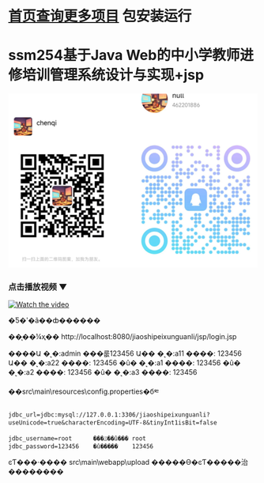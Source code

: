 # [首页查询更多项目](https://github.com/GraduationProject-ssm) 包安装运行


# ssm254基于Java Web的中小学教师进修培训管理系统设计与实现+jsp

![picture](https://raw.githubusercontent.com/GraduationProject-springboot/.github/main/img/wx.png)

### 点击播放视频 ▼
[![Watch the video](https://i.sstatic.net/Vp2cE.png)](https://www.bilibili.com/video/BV1gn8XeNE2J?p=52)


�Ƽ�ʹ�ã��ȸ������



��̨��¼ҳ��
http://localhost:8080/jiaoshipeixunguanli/jsp/login.jsp

����Ա 			�˻�:admin 		���룺123456
Ա��	  		�˻�:a11		����: 123456
Ա��	  		�˻�:a22		����: 123456
�û�	  		�˻�:a1			����: 123456
�û�	  		�˻�:a2			����: 123456
�û�	  		�˻�:a3			����: 123456
 
��src\main\resources\config.properties�б༭
											
	jdbc_url=jdbc:mysql://127.0.0.1:3306/jiaoshipeixunguanli?useUnicode=true&characterEncoding=UTF-8&tinyInt1isBit=false

	jdbc_username=root	    ���ݿ��û��� root
	jdbc_password=123456	�û�����    123456


ͼƬ���·���� src\main\webapp\upload �����ϴ�ͼƬ�����治��������











